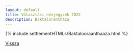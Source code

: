 ```yaml
---
layout: default
title: Választási névjegyzék 2022
description: Baktalórántháza
---
```


{% include settlementHTMLs/Baktalooraanthaaza.html %}

[Vissza](./)
